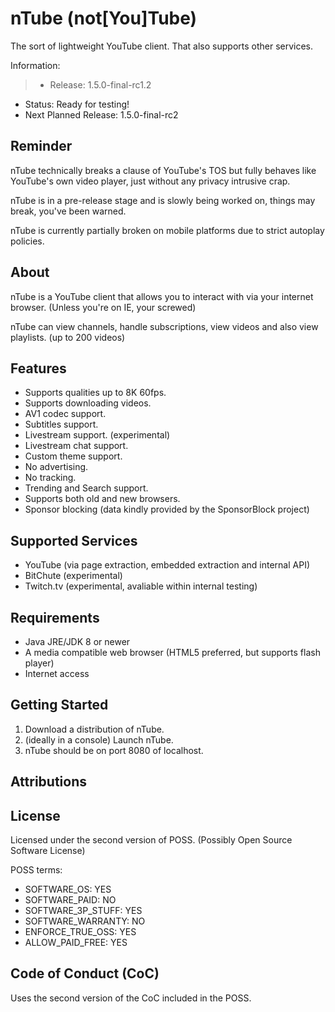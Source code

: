 # nTube (not[You]Tube)

The sort of lightweight YouTube client.
That also supports other services.


Information:
> - Release: 1.5.0-final-rc1.2
- Status: Ready for testing!
- Next Planned Release: 1.5.0-final-rc2

## Reminder

nTube technically breaks a clause of YouTube's TOS but fully behaves like YouTube's own video player, just without any privacy intrusive crap.

nTube is in a pre-release stage and is slowly being worked on, things may break, you've been warned.

nTube is currently partially broken on mobile platforms due to strict autoplay policies.

## About

nTube is a YouTube client that allows you to interact with via your internet browser. (Unless you're on IE, your screwed)

nTube can view channels, handle subscriptions, view videos and also view playlists. (up to 200 videos)

## Features

- Supports qualities up to 8K 60fps.
- Supports downloading videos.
- AV1 codec support.
- Subtitles support.
- Livestream support. (experimental)
- Livestream chat support.
- Custom theme support.
- No advertising.
- No tracking.
- Trending and Search support.
- Supports both old and new browsers.
- Sponsor blocking (data kindly provided by the SponsorBlock project)

## Supported Services

- YouTube (via page extraction, embedded extraction and internal API)
- BitChute (experimental)
- Twitch.tv (experimental, avaliable within internal testing)

## Requirements

- Java JRE/JDK 8 or newer
- A media compatible web browser (HTML5 preferred, but supports flash player)
- Internet access

## Getting Started
1. Download a distribution of nTube.
2. (ideally in a console) Launch nTube.
3. nTube should be on port 8080 of localhost.

## Attributions
## License
Licensed under the second version of POSS. (Possibly Open Source Software License)

POSS terms:

- SOFTWARE_OS: YES
- SOFTWARE_PAID: NO
- SOFTWARE_3P_STUFF: YES
- SOFTWARE_WARRANTY: NO
- ENFORCE_TRUE_OSS: YES
- ALLOW_PAID_FREE: YES

## Code of Conduct (CoC)
Uses the second version of the CoC included in the POSS.

